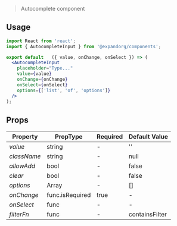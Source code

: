 
> Autocomplete component

## Usage

```jsx
import React from 'react';
import { AutocompleteInput } from '@expandorg/components';

export default   ({ value, onChange, onSelect }) => (
  <AutocompleteInput
    placeholder="Type..."
    value={value}
    onChange={onChange}
    onSelect={onSelect}
    options={['list', 'of', 'options']}
  />
);
```

## Props

| Property     | PropType        | Required | Default Value  |
| ------------ | ----------------| -------- | -------------- |
| *value*      | string          | -        | ''             |
| *className*  | string          | -        | null           |
| *allowAdd*   | bool            | -        | false          |
| *clear*      | bool            | -        | false          |
| *options*    | Array<string>   | -        | []             |
| *onChange*   | func.isRequired | true     | -              |
| *onSelect*   | func            | -        | -              |
| *filterFn*   | func            | -        | containsFilter |
